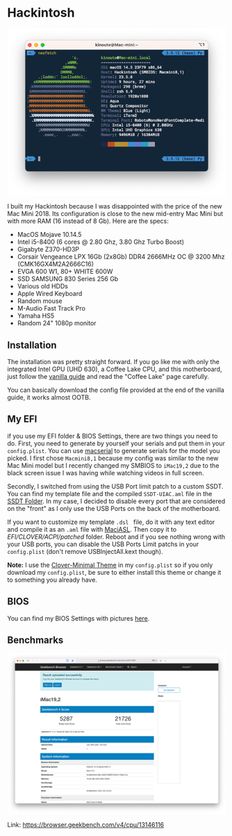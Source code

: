 # Hackintosh

![System spec](https://raw.githubusercontent.com/kinoute/Hack-Z370-HD3P-i5-8400/master/Pictures/system.png)

I built my Hackintosh because I was disappointed with the price of the new Mac Mini 2018. Its configuration is close to the new mid-entry Mac Mini but with more RAM (16 instead of 8 Gb). Here are the specs:

- MacOS Mojave 10.14.5
- Intel i5-8400 (6 cores @ 2.80 Ghz, 3.80 Ghz Turbo Boost)
- Gigabyte Z370-HD3P
- Corsair Vengeance LPX 16Gb (2x8Gb) DDR4 2666MHz OC @ 3200 Mhz (CMK16GX4M2A2666C16)
- EVGA 600 W1, 80+ WHITE 600W
- SSD SAMSUNG 830 Series 256 Gb
- Various old HDDs
- Apple Wired Keyboard
- Random mouse
- M-Audio Fast Track Pro
- Yamaha HS5
- Random 24" 1080p monitor

## Installation

The installation was pretty straight forward. If you go like me with only the integrated Intel GPU (UHD 630), a Coffee Lake CPU, and this motherboard, just follow the [vanilla guide](https://hackintosh.gitbook.io/-r-hackintosh-vanilla-desktop-guide/) and read the "Coffee Lake" page carefully.

You can basically download the config file provided at the end of the vanilla guide, it works almost OOTB.

## My EFI

if you use my EFI folder & BIOS Settings, there are two things you need to do. First, you need to generate by yourself your serials and put them in your `config.plist`. You can use [macserial](https://github.com/acidanthera/macserial) to generate serials for the model you picked. I first chose `Macmini8,1` because my config was similar to the new Mac Mini model but I recently changed my SMBIOS to `iMac19,2` due to the black screen issue I was having while watching videos in full screen.

Secondly, I switched from using the USB Port limit patch to a custom SSDT. You can find my template file and the compiled `SSDT-UIAC.aml` file in the [SSDT Folder](SSDT). In my case, I decided to disable every port that are considered on the "front" as I only use the USB Ports on the back of the motherboard.

If you want to customize my template `.dsl ` file, do it with any text editor and compile it as an `.aml` file with [MaciASL](https://bitbucket.org/RehabMan/os-x-maciasl-patchmatic/downloads/). Then copy it to *EFI/CLOVER/ACPI/patched* folder. Reboot and if you see nothing wrong with your USB ports, you can disable the USB Ports Limit patchs in your `config.plist` (don't remove USBInjectAll.kext though).

**Note:** I use the [Clover-Minimal Theme](https://github.com/al3xtjames/clover-theme-minimal) in my `config.plist` so if you only download my `config.plist`, be sure to either install this theme or change it to something you already have.

## BIOS

You can find my BIOS Settings with pictures [here](BIOS/README.md).

## Benchmarks

![Geekbench](https://raw.githubusercontent.com/kinoute/Hack-Z370-HD3P-i5-8400/master/Pictures/geekbench.png)

Link: https://browser.geekbench.com/v4/cpu/13146116


